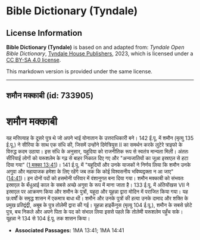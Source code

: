 # Bible Dictionary (Tyndale)

## License Information

**Bible Dictionary (Tyndale)** is based on and adapted from: _Tyndale Open Bible Dictionary_, [Tyndale House Publishers](https://tyndaleopenresources.com/), 2023, which is licensed under a [CC BY-SA 4.0 license](https://creativecommons.org/licenses/by-sa/4.0/legalcode.en).

This markdown version is provided under the same license.



--------------------------------

## शमौन मक्काबी (id: 733905)

शमौन **मक्काबी**
================

यह मत्तित्याह के दूसरे पुत्र थे जो अपने भाई योनातान के उत्तराधिकारी बने। 142 ई.पू. में शमौन (मृत्यु 135 ई.पू.) ने सीरिया के साथ एक संधि की, जिसमें उन्होंने दिमेत्रियुस II का समर्थन करके लुटेरे त्राइफो के विरुद्ध कदम उठाया। इस संधि के अनुसार, यहूदिया को राजनीतिक रूप से स्वतंत्र मान्यता मिली। अंततः सीरियाई लोगों को यरूशलेम के गढ़ से बाहर निकाल दिए गए और "अन्यजातियों का जूआ इस्राएल से हटा दिया गया" ([1 मक्का 13:41](https://ref.ly/1Macc13:41))। 141 ई.पू. में "यहूदियों और उनके याजकों ने निर्णय लिया कि शमौन उनके अगुवा और महायाजक हमेशा के लिए रहेंगे जब तक कि कोई विश्वसनीय भविष्यद्वक्ता न आ जाए" ([14:41](https://ref.ly/1Macc14:41))। इन दोनों पदों को हसमोनी परिवार में वंशानुगत बना दिया गया। शमौन मक्काबी को संभवतः इस्राएल के बँधुआई काल के सबसे अच्छे अगुवा के रूप में माना जाता है। 133 ई.पू. में अंतियोंखस VII ने इस्राएल पर आक्रमण किया और शमौन के पुत्रों, यहूदा और यूहन्ना द्वारा मोदिन में पराजित किया गया। यह छ:वर्षों के समृद्ध शासन में एकमात्र बाधा थी। शमौन और उनके पुत्रों की हत्या उनके दामाद और शक्ति के प्रमुख प्रतिद्वंद्वी, अबूब के पुत्र तोलेमी द्वारा की गई। यूहन्ना हाइर्केनुस (मृत्यु 104 ई.पू.), शमौन के सबसे छोटे पुत्र, बच निकले और अपने पिता के पद को संभाल लिया इससे पहले कि तोलेमी यरूशलेम पहुँच सके। यूहन्ना ने 134 से 104 ई.पू. तक शासन किया।

* **Associated Passages:** 1MA 13:41; 1MA 14:41

